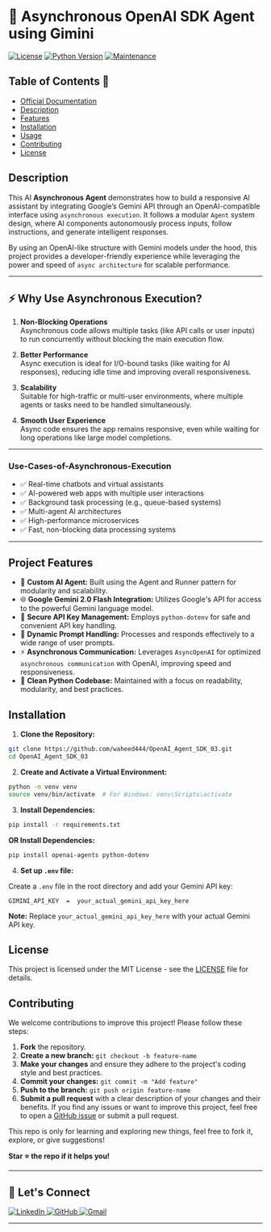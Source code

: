# 🤖 Asynchronous OpenAI SDK Agent using Gimini 

[![License](https://img.shields.io/badge/License-MIT-blue.svg)](https://opensource.org/licenses/MIT)
[![Python Version](https://img.shields.io/badge/python-3.9+-blue.svg)](https://www.python.org/)
[![Maintenance](https://img.shields.io/badge/Maintained%3F-yes-green.svg)](https://github.com/waheed444/OpenAI_Agent_SDK_03)


## Table of Contents 🚀

* [Official Documentation](https://openai.github.io/openai-agents-python/running_agents/)
* [Description](#description)
* [Features](#features)
* [Installation](#installation)
* [Usage](#Use-Cases-of-Asynchronous-Execution)
* [Contributing](#contributing)
* [License](#license)

## Description

This AI **Asynchronous Agent** demonstrates how to build a responsive AI assistant by integrating Google’s Gemini API through an OpenAI-compatible interface using `asynchronous execution`. It follows a modular `Agent` system design, where AI components autonomously process inputs, follow instructions, and generate intelligent responses.  

By using an OpenAI-like structure with Gemini models under the hood, this project provides a developer-friendly experience while leveraging the power and speed of `async architecture` for scalable performance.

---

## ⚡ Why Use Asynchronous Execution?

1. **Non-Blocking Operations**  
   Asynchronous code allows multiple tasks (like API calls or user inputs) to run concurrently without blocking the main execution flow.

2. **Better Performance**  
   Async execution is ideal for I/O-bound tasks (like waiting for AI responses), reducing idle time and improving overall responsiveness.

3. **Scalability**  
   Suitable for high-traffic or multi-user environments, where multiple agents or tasks need to be handled simultaneously.

4. **Smooth User Experience**  
   Async code ensures the app remains responsive, even while waiting for long operations like large model completions.

---

### Use-Cases-of-Asynchronous-Execution

- ✅ Real-time chatbots and virtual assistants  
- ✅ AI-powered web apps with multiple user interactions  
- ✅ Background task processing (e.g., queue-based systems)  
- ✅ Multi-agent AI architectures  
- ✅ High-performance microservices  
- ✅ Fast, non-blocking data processing systems

---

## Project Features

* 🤖 **Custom AI Agent:** Built using the Agent and Runner pattern for modularity and scalability.
* 🌐 **Google Gemini 2.0 Flash Integration:**  Utilizes Google's API for access to the powerful Gemini language model.
* 🔑 **Secure API Key Management:** Employs `python-dotenv` for safe and convenient API key handling.
* 🧠 **Dynamic Prompt Handling:**  Processes and responds effectively to a wide range of user prompts.
* ⚡ **Asynchronous Communication:**  Leverages `AsyncOpenAI` for optimized `asynchronous communication` with OpenAI, improving speed and responsiveness.
* 🐍 **Clean Python Codebase:**  Maintained with a focus on readability, modularity, and best practices.


## Installation

1. **Clone the Repository:**

```bash
git clone https://github.com/waheed444/OpenAI_Agent_SDK_03.git
cd OpenAI_Agent_SDK_03
```

2. **Create and Activate a Virtual Environment:**

```bash
python -m venv venv
source venv/bin/activate  # For Windows: venv\Scripts\activate
```

3. **Install Dependencies:**

```bash
pip install -r requirements.txt
```
**OR Install Dependencies:**
```bash
pip install openai-agents python-dotenv

```
4. **Set up `.env` file:**

Create a `.env` file in the root directory and add your Gemini API key:

```
GIMINI_API_KEY  =  your_actual_gemini_api_key_here 
```

**Note:** Replace `your_actual_gemini_api_key_here` with your actual Gemini API key.

## License

This project is licensed under the MIT License - see the [LICENSE](LICENSE) file for details.


## Contributing
We welcome contributions to improve this project! Please follow these steps:

1. **Fork** the repository.
2. **Create a new branch:** `git checkout -b feature-name`
3. **Make your changes** and ensure they adhere to the project's coding style and best practices.
4. **Commit your changes:** `git commit -m "Add feature"`
5. **Push to the branch:** `git push origin feature-name`
6. **Submit a pull request** with a clear description of your changes and their benefits.
If you find any issues or want to improve this project, feel free to open a [GitHub issue](https://github.com/waheed444/OpenAI_Agent_SDK_03/issues) or submit a pull request.

This repo is only for learning and exploring new things, feel free to fork it, explore, or give suggestions!

**Star ⭐ the repo if it helps you!**

---

## 🙌 Let's Connect

<p align="left">
  <a href="https://www.linkedin.com/in/waheed444/?originalSubdomain=pk)" target="_blank">
    <img src="https://img.shields.io/badge/LinkedIn-blue?style=flat-square&logo=linkedin" alt="LinkedIn">
  </a>
  <a href="https://github.com/waheed444" target="_blank">
    <img src="https://img.shields.io/badge/GitHub-181717?style=flat-square&logo=github&logoColor=white" alt="GitHub">
  </a>
  <a href="waheedahmad5519@gmail.com" target="_blank">
    <img src="https://img.shields.io/badge/Gmail-D14836?style=flat-square&logo=gmail&logoColor=white" alt="Gmail">
  </a>
</p>

---
